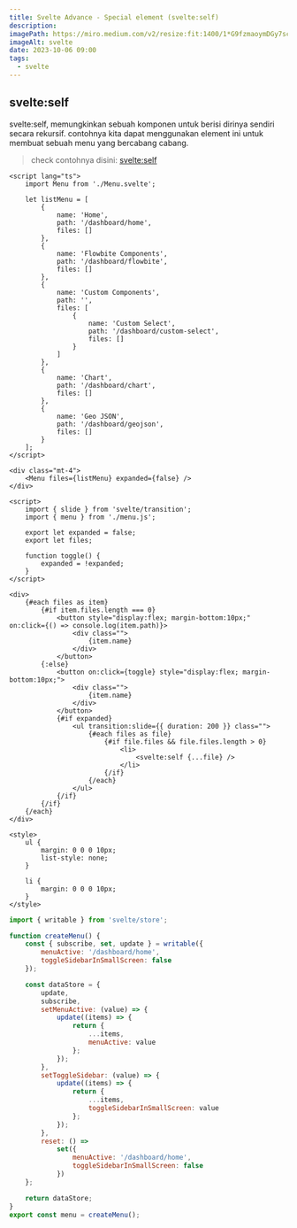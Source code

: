 ```yaml
---
title: Svelte Advance - Special element (svelte:self)
description:
imagePath: https://miro.medium.com/v2/resize:fit:1400/1*G9fzmaoymDGy7scbkgpC7A.png
imageAlt: svelte
date: 2023-10-06 09:00
tags:
  - svelte
---
```


## svelte:self

svelte:self, memungkinkan sebuah komponen untuk berisi dirinya sendiri secara rekursif. contohnya kita dapat menggunakan element ini untuk membuat sebuah menu yang bercabang cabang. <br>

<blockquote>
	check contohnya disini:
	<a href="https://svelte.dev/repl/d4f62ea3e4d04824bc33fff0057c6880?version=4.2.8" target="_blank">svelte:self</a>
</blockquote>

```svelte title="Sidebar.svelte"
<script lang="ts">
	import Menu from './Menu.svelte';

	let listMenu = [
		{
			name: 'Home',
			path: '/dashboard/home',
			files: []
		},
		{
			name: 'Flowbite Components',
			path: '/dashboard/flowbite',
			files: []
		},
		{
			name: 'Custom Components',
			path: '',
			files: [
				{
					name: 'Custom Select',
					path: '/dashboard/custom-select',
					files: []
				}
			]
		},
		{
			name: 'Chart',
			path: '/dashboard/chart',
			files: []
		},
		{
			name: 'Geo JSON',
			path: '/dashboard/geojson',
			files: []
		}
	];
</script>

<div class="mt-4">
	<Menu files={listMenu} expanded={false} />
</div>
```

```svelte title="Menu.svelte"  {31}
<script>
	import { slide } from 'svelte/transition';
	import { menu } from './menu.js';

	export let expanded = false;
	export let files;

	function toggle() {
		expanded = !expanded;
	}
</script>

<div>
	{#each files as item}
		{#if item.files.length === 0}
			<button style="display:flex; margin-bottom:10px;" on:click={() => console.log(item.path)}>
				<div class="">
					{item.name}
				</div>
			</button>
		{:else}
			<button on:click={toggle} style="display:flex; margin-bottom:10px;">
				<div class="">
					{item.name}
				</div>
			</button>
			{#if expanded}
				<ul transition:slide={{ duration: 200 }} class="">
					{#each files as file}
						{#if file.files && file.files.length > 0}
							<li>
								<svelte:self {...file} />
							</li>
						{/if}
					{/each}
				</ul>
			{/if}
		{/if}
	{/each}
</div>

<style>
	ul {
		margin: 0 0 0 10px;
		list-style: none;
	}

	li {
		margin: 0 0 0 10px;
	}
</style>
```

```js title="~/stores/menu.js"
import { writable } from 'svelte/store';

function createMenu() {
	const { subscribe, set, update } = writable({
		menuActive: '/dashboard/home',
		toggleSidebarInSmallScreen: false
	});

	const dataStore = {
		update,
		subscribe,
		setMenuActive: (value) => {
			update((items) => {
				return {
					...items,
					menuActive: value
				};
			});
		},
		setToggleSidebar: (value) => {
			update((items) => {
				return {
					...items,
					toggleSidebarInSmallScreen: value
				};
			});
		},
		reset: () =>
			set({
				menuActive: '/dashboard/home',
				toggleSidebarInSmallScreen: false
			})
	};

	return dataStore;
}
export const menu = createMenu();
```
